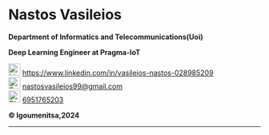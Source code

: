 # Nastos Vasileios

**Department of Informatics and Telecommunications(Uoi)**

**Deep Learning Engineer at Pragma-IoT**

  <p>
    <img src="https://i.stack.imgur.com/gVE0j.png" alt="LinkedIn" style="width:24px; height:24px;">
    <a href="https://www.linkedin.com/in/vasileios-nastos-028985209" target="_blank">https://www.linkedin.com/in/vasileios-nastos-028985209</a>
  </br>
  <img src="https://encrypted-tbn0.gstatic.com/images?q=tbn:ANd9GcQLJHZ2nMF7k2Mr7wMXpmBG73uOrQJNseMgYslxOdYxHw&s" alt="Email" style="width:24px; height:24px;">
  <a href="mailto:nastosvasileios99@gmail.com">nastosvasileios99@gmail.com</a>
  <br>
  <img src="" alt="Phone" style="width:24px; height:24px;">
    <a href="tel:+6951765203">6951765203</a>
  <br>
  </p>


**:copyright: Igoumenitsa,2024**

---
